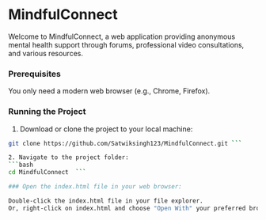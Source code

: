 # MindfulConnect
Welcome to MindfulConnect, a web application providing anonymous mental health support through forums, professional video consultations, and various resources.
### Prerequisites

You only need a modern web browser (e.g., Chrome, Firefox).

### Running the Project

1. Download or clone the project to your local machine:
 ```bash
git clone https://github.com/Satwiksingh123/MindfulConnect.git ```

2. Navigate to the project folder:
 ```bash
cd MindfulConnect  ```

### Open the index.html file in your web browser:

Double-click the index.html file in your file explorer.
Or, right-click on index.html and choose "Open With" your preferred browser.
